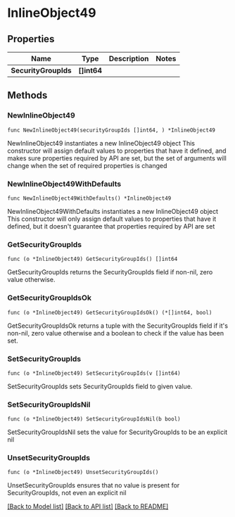 # InlineObject49

## Properties

Name | Type | Description | Notes
------------ | ------------- | ------------- | -------------
**SecurityGroupIds** | **[]int64** |  | 

## Methods

### NewInlineObject49

`func NewInlineObject49(securityGroupIds []int64, ) *InlineObject49`

NewInlineObject49 instantiates a new InlineObject49 object
This constructor will assign default values to properties that have it defined,
and makes sure properties required by API are set, but the set of arguments
will change when the set of required properties is changed

### NewInlineObject49WithDefaults

`func NewInlineObject49WithDefaults() *InlineObject49`

NewInlineObject49WithDefaults instantiates a new InlineObject49 object
This constructor will only assign default values to properties that have it defined,
but it doesn't guarantee that properties required by API are set

### GetSecurityGroupIds

`func (o *InlineObject49) GetSecurityGroupIds() []int64`

GetSecurityGroupIds returns the SecurityGroupIds field if non-nil, zero value otherwise.

### GetSecurityGroupIdsOk

`func (o *InlineObject49) GetSecurityGroupIdsOk() (*[]int64, bool)`

GetSecurityGroupIdsOk returns a tuple with the SecurityGroupIds field if it's non-nil, zero value otherwise
and a boolean to check if the value has been set.

### SetSecurityGroupIds

`func (o *InlineObject49) SetSecurityGroupIds(v []int64)`

SetSecurityGroupIds sets SecurityGroupIds field to given value.


### SetSecurityGroupIdsNil

`func (o *InlineObject49) SetSecurityGroupIdsNil(b bool)`

 SetSecurityGroupIdsNil sets the value for SecurityGroupIds to be an explicit nil

### UnsetSecurityGroupIds
`func (o *InlineObject49) UnsetSecurityGroupIds()`

UnsetSecurityGroupIds ensures that no value is present for SecurityGroupIds, not even an explicit nil

[[Back to Model list]](../README.md#documentation-for-models) [[Back to API list]](../README.md#documentation-for-api-endpoints) [[Back to README]](../README.md)


